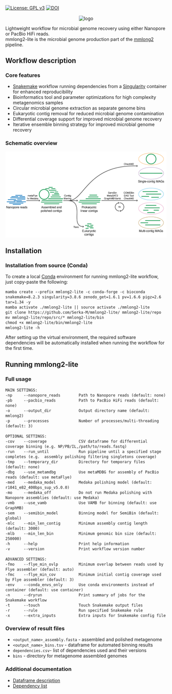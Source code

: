 [![License: GPL v3](https://img.shields.io/badge/License-GPL%20v3-blue.svg)](https://github.com/Serka-M/mmlong2-lite/blob/main/LICENSE)
[![DOI](https://zenodo.org/badge/DOI/10.5281/zenodo.11499494.svg)](https://doi.org/10.5281/zenodo.11499494)

<p align="center">
<img align="center" width="250" height="250" src="msc/mmlong2-lite-logo.png" alt="logo" style="zoom:100%;" />
</p>

Lightweight workflow for microbial genome recovery using either Nanopore or PacBio HiFi reads. <br/>
mmlong2-lite is the microbial genome production part of the [mmlong2](https://github.com/Serka-M/mmlong2) pipeline.
<br/>

## Workflow description
### Core features
* [Snakemake](https://snakemake.readthedocs.io) workflow running dependencies from a [Singularity](https://docs.sylabs.io/guides/latest/user-guide/) container for enhanced reproducibility
* Bioinformatics tool and parameter optimizations for high complexity metagenomics samples
* Circular microbial genome extraction as separate genome bins
* Eukaryotic contig removal for reduced microbial genome contamination
* Differential coverage support for improved microbial genome recovery
* Iterative ensemble binning strategy for improved microbial genome recovery

### Schematic overview
<img align="center" src="msc/mmlong2-lite-wf.png" alt="mmlong2-lite-wf" style="zoom:100%;" />
<br/>

## Installation
### Installation from source (Conda) 
To create a local [Conda](https://docs.conda.io/projects/conda/en/latest/user-guide/install/linux.html) environment for running mmlong2-lite workflow, just copy-paste the following:
```
mamba create --prefix mmlong2-lite -c conda-forge -c bioconda snakemake=8.2.3 singularity=3.8.6 zenodo_get=1.6.1 pv=1.6.6 pigz=2.6 tar=1.34 -y
mamba activate ./mmlong2-lite || source activate ./mmlong2-lite 
git clone https://github.com/Serka-M/mmlong2-lite/ mmlong2-lite/repo
mv mmlong2-lite/repo/src/* mmlong2-lite/bin
chmod +x mmlong2-lite/bin/mmlong2-lite
mmlong2-lite -h 
```
After setting up the virtual environment, the required software dependencies will be automatically installed when running the workflow for the first time.
<br/>

## Running mmlong2-lite
### Full usage
```
MAIN SETTINGS:
-np     --nanopore_reads        Path to Nanopore reads (default: none)
-pb     --pacbio_reads          Path to PacBio HiFi reads (default: none)
-o      --output_dir            Output directory name (default: mmlong2)
-p      --processes             Number of processes/multi-threading (default: 3)

OPTIONAL SETTINGS:
-cov    --coverage              CSV dataframe for differential coverage binning (e.g. NP/PB/IL,/path/to/reads.fastq)
-run    --run_until             Run pipeline until a specified stage completes (e.g.  assembly polishing filtering singletons coverage)
-tmp    --temporary_dir         Directory for temporary files (default: none)
-dbg    --use_metamdbg          Use metaMDBG for assembly of PacBio reads (default: use metaFlye)
-med    --medaka_model          Medaka polishing model (default: r1041_e82_400bps_sup_v5.0.0)
-mo     --medaka_off            Do not run Medaka polishing with Nanopore assemblies (default: use Medaka)
-vmb    --use_vamb              Use VAMB for binning (default: use GraphMB)
-sem    --semibin_model         Binning model for SemiBin (default: global)
-mlc    --min_len_contig        Minimum assembly contig length (default: 3000)
-mlb    --min_len_bin           Minimum genomic bin size (default: 250000)
-h      --help                  Print help information
-v      --version               Print workflow version number

ADVANCED SETTINGS:
-fmo    --flye_min_ovlp         Minimum overlap between reads used by Flye assembler (default: auto)
-fmc    --flye_min_cov          Minimum initial contig coverage used by Flye assembler (default: 3)
-env    --conda_envs_only       Use conda environments instead of container (default: use container)
-n      --dryrun                Print summary of jobs for the Snakemake workflow
-t      --touch                 Touch Snakemake output files
-r      --rule                  Run specified Snakemake rule
-x      --extra_inputs          Extra inputs for Snakemake config file
```

### Overview of result files
* `<output_name>_assembly.fasta` - assembled and polished metagenome
* `<output_name>_bins.tsv` - dataframe for automated binning results
* `dependencies.csv`- list of dependencies used and their versions
* `bins` - directory for metagenome assembled genomes

### Additional documentation
* [Dataframe description](msc/mmlong2-lite-dfs.md)
* [Dependency list](msc/mmlong2-lite-dep.md)

[//]: # (Written by Mantas Sereika)

